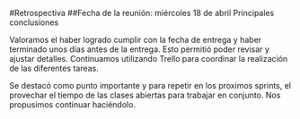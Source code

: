 #Retrospectiva
##Fecha de la reunión: miércoles 18 de abril
Principales conclusiones

Valoramos el haber logrado cumplir con la fecha de entrega y haber terminado unos días antes de la entrega. Esto permitió poder revisar y ajustar detalles. Continuamos utilizando Trello para coordinar la realización de las diferentes tareas. 

Se destacó como punto importante y para repetir en los proximos sprints, el provechar el tiempo de las clases abiertas para trabajar en conjunto. Nos propusimos continuar haciéndolo.

